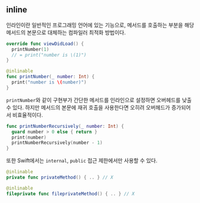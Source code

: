 ## inline

인라인이란 일반적인 프로그래밍 언어에 있는 기능으로, 메서드를 호출하는 부분을 해당 메서드의 본문으로 대체하는 컴파일러 최적화 방법이다.

```swift
override func viewDidLoad() {
  printNumber(1)
  // = print("number is \(1)")
}

@inlinable
func printNumber(_ number: Int) {
  print("number is \(number)")
}
```

`printNumber`와 같이 구현부가 간단한 메서드를 인라인으로 설정하면 오버헤드를 낮출 수 있다. 하지만 메서드의 본문에 재귀 호출을 사용한다면 오히려 오버헤드가 증가되어서 비효율적이다. 

```swift
func printNumberRecursively(_ number: Int) {
  guard number > 0 else { return }
  print(number)
  printNumberRecursively(number - 1)
}
```

또한 Swift에서는 `internal`, `public` 접근 제한에서만 사용할 수 있다.

```swift
@inlinable
private func privateMethod() { .. } // X

@inlinable
fileprivate func fileprivateMethod() { .. } // X
```